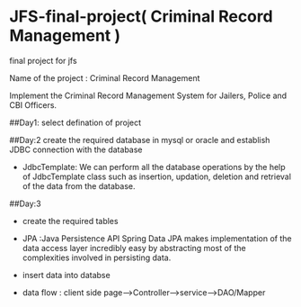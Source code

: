 # JFS-final-project( Criminal Record Management )
final project for jfs

Name of the project : Criminal Record Management

Implement the Criminal Record Management System for
Jailers, Police and CBI Officers.

##Day1: 
select defination of project

##Day:2
create the required database in mysql or oracle and establish JDBC connection with the database
* JdbcTemplate: 
We can perform all the database operations by the help of JdbcTemplate class such as insertion, updation, deletion and retrieval of the data from the database.

##Day:3
* create the required tables
- JPA :Java Persistence API 
Spring Data JPA makes implementation of the data access layer incredibly easy by abstracting most of the complexities involved in persisting data.

* insert data into databse
- data flow : client side page-->Controller-->service-->DAO/Mapper
